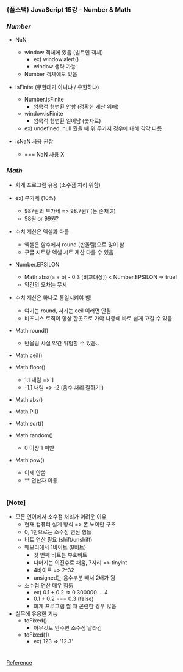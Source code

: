 ### {풀스택} JavaScript 15강 - Number & Math

### _Number_

- NaN

  - window 객체에 있음 (빌트인 객체)
    - ex) window.alert()
    - window 생략 가능
  - Number 객체에도 있음

- isFinite (무한대가 아니냐 / 유한하냐)

  - Number.isFinite
    - 암묵적 형변환 안함 (정확한 계산 위해)
  - window.isFinite
    - 암묵적 형변환 일어남 (숫자로)
  - ex) undefined, null 줬을 때 위 두가지 경우에 대해 각각 다름

- isNaN 사용 권장
  - === NaN 사용 X

### _Math_

- 회계 프로그램 유용 (소수점 처리 위함)
- ex) 부가세 (10%)

  - 987원의 부가세 => 98.7원? (돈 존재 X)
  - 98원 or 99원?

- 수치 계산은 엑셀과 다름

  - 엑셀은 함수에서 round (반올림)으로 많이 함
  - 구글 시트랑 엑셀 시트 계산 다를 수 있음

- Number.EPSILON

  - Math.abs((a + b) - 0.3 [비교대상]) < Number.EPSILON => true!
  - 약간의 오차는 무시

- 수치 계산은 하나로 통일시켜야 함!

  - 여기는 round, 저기는 ceil 이러면 안됨
  - 비즈니스 로직이 항상 한곳으로 가야 나중에 바로 쉽게 고칠 수 있음

- Math.round()

  - 반올림 사실 약간 위험할 수 있음..

- Math.ceil()
- Math.floor()
  - 1.1 내림 => 1
  - -1.1 내림 => -2 (음수 처리 잘하기!)
- Math.abs()
- Math.PI()
- Math.sqrt()
- Math.random()
  - 0 이상 1 미만
- Math.pow()
  - 이제 안씀
  - \*\* 연산자 이용

#

### [Note]

- 모든 언어에서 소수점 처리가 어려운 이유
  - 현재 컴퓨터 설계 방식 => 폰 노이만 구조
  - 0, 1만으로는 소수점 연산 힘듦
  - 비트 연산 필요 (shift/unshift)
  - 메모리에서 1바이트 (8비트)
    - 첫 번째 비트는 부호비트
    - 나머지는 이진수로 채움, 7자리 => tinyint
    - 4바이트 => 2^32
    - unsigned는 음수부분 빼서 2배가 됨
  - 소수점 연산 매우 힘듦
    - ex) 0.1 + 0.2 => 0.300000.....4
    - 0.1 + 0.2 === 0.3 (false)
    - 회계 프로그램 짤 때 곤란한 경우 많음
- 실무에 유용한 기능
  - toFixed()
    - 아무것도 안주면 소수점 날라감
  - toFixed(1)
    - ex) 123 => '12.3'

#

[Reference](https://www.youtube.com/watch?v=MQBvYcKG7fg)
